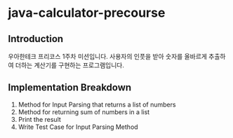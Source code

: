 # java-calculator-precourse
## Introduction
우아한테크 프리코스 1주차 미션입니다. 사용자의 인풋을 받아 숫자를 올바르게 추출하여 더하는 계산기를 구현하는 프로그램입니다. 
## Implementation Breakdown
1. Method for Input Parsing that returns a list of numbers
2. Method for returning sum of numbers in a list
3. Print the result
4. Write Test Case for Input Parsing Method
